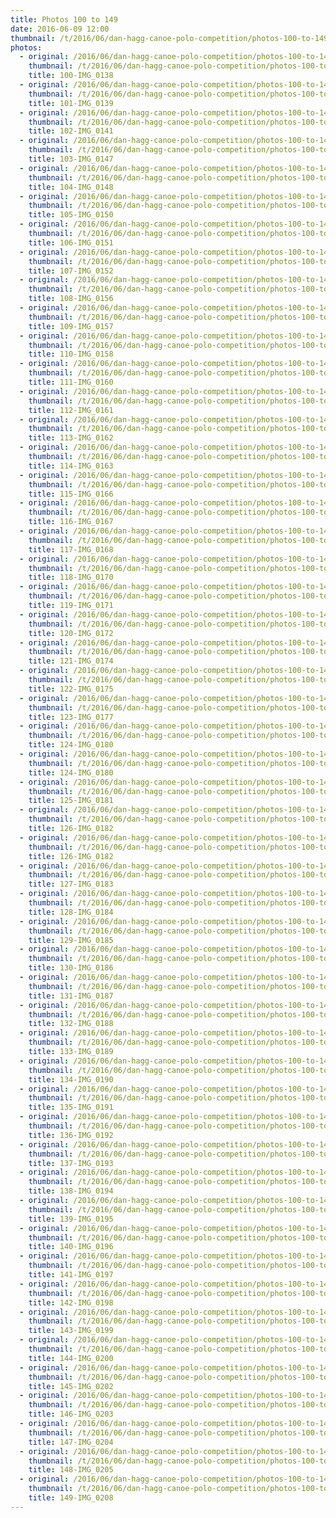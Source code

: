 ```yaml
---
title: Photos 100 to 149
date: 2016-06-09 12:00
thumbnail: /t/2016/06/dan-hagg-canoe-polo-competition/photos-100-to-149/100-img_0138.jpg
photos:
  - original: /2016/06/dan-hagg-canoe-polo-competition/photos-100-to-149/100-img_0138.jpg
    thumbnail: /t/2016/06/dan-hagg-canoe-polo-competition/photos-100-to-149/100-img_0138.jpg
    title: 100-IMG_0138
  - original: /2016/06/dan-hagg-canoe-polo-competition/photos-100-to-149/101-img_0139.jpg
    thumbnail: /t/2016/06/dan-hagg-canoe-polo-competition/photos-100-to-149/101-img_0139.jpg
    title: 101-IMG_0139
  - original: /2016/06/dan-hagg-canoe-polo-competition/photos-100-to-149/102-img_0141.jpg
    thumbnail: /t/2016/06/dan-hagg-canoe-polo-competition/photos-100-to-149/102-img_0141.jpg
    title: 102-IMG_0141
  - original: /2016/06/dan-hagg-canoe-polo-competition/photos-100-to-149/103-img_0147.jpg
    thumbnail: /t/2016/06/dan-hagg-canoe-polo-competition/photos-100-to-149/103-img_0147.jpg
    title: 103-IMG_0147
  - original: /2016/06/dan-hagg-canoe-polo-competition/photos-100-to-149/104-img_0148.jpg
    thumbnail: /t/2016/06/dan-hagg-canoe-polo-competition/photos-100-to-149/104-img_0148.jpg
    title: 104-IMG_0148
  - original: /2016/06/dan-hagg-canoe-polo-competition/photos-100-to-149/105-img_0150.jpg
    thumbnail: /t/2016/06/dan-hagg-canoe-polo-competition/photos-100-to-149/105-img_0150.jpg
    title: 105-IMG_0150
  - original: /2016/06/dan-hagg-canoe-polo-competition/photos-100-to-149/106-img_0151.jpg
    thumbnail: /t/2016/06/dan-hagg-canoe-polo-competition/photos-100-to-149/106-img_0151.jpg
    title: 106-IMG_0151
  - original: /2016/06/dan-hagg-canoe-polo-competition/photos-100-to-149/107-img_0152.jpg
    thumbnail: /t/2016/06/dan-hagg-canoe-polo-competition/photos-100-to-149/107-img_0152.jpg
    title: 107-IMG_0152
  - original: /2016/06/dan-hagg-canoe-polo-competition/photos-100-to-149/108-img_0156.jpg
    thumbnail: /t/2016/06/dan-hagg-canoe-polo-competition/photos-100-to-149/108-img_0156.jpg
    title: 108-IMG_0156
  - original: /2016/06/dan-hagg-canoe-polo-competition/photos-100-to-149/109-img_0157.jpg
    thumbnail: /t/2016/06/dan-hagg-canoe-polo-competition/photos-100-to-149/109-img_0157.jpg
    title: 109-IMG_0157
  - original: /2016/06/dan-hagg-canoe-polo-competition/photos-100-to-149/110-img_0158.jpg
    thumbnail: /t/2016/06/dan-hagg-canoe-polo-competition/photos-100-to-149/110-img_0158.jpg
    title: 110-IMG_0158
  - original: /2016/06/dan-hagg-canoe-polo-competition/photos-100-to-149/111-img_0160.jpg
    thumbnail: /t/2016/06/dan-hagg-canoe-polo-competition/photos-100-to-149/111-img_0160.jpg
    title: 111-IMG_0160
  - original: /2016/06/dan-hagg-canoe-polo-competition/photos-100-to-149/112-img_0161.jpg
    thumbnail: /t/2016/06/dan-hagg-canoe-polo-competition/photos-100-to-149/112-img_0161.jpg
    title: 112-IMG_0161
  - original: /2016/06/dan-hagg-canoe-polo-competition/photos-100-to-149/113-img_0162.jpg
    thumbnail: /t/2016/06/dan-hagg-canoe-polo-competition/photos-100-to-149/113-img_0162.jpg
    title: 113-IMG_0162
  - original: /2016/06/dan-hagg-canoe-polo-competition/photos-100-to-149/114-img_0163.jpg
    thumbnail: /t/2016/06/dan-hagg-canoe-polo-competition/photos-100-to-149/114-img_0163.jpg
    title: 114-IMG_0163
  - original: /2016/06/dan-hagg-canoe-polo-competition/photos-100-to-149/115-img_0166.jpg
    thumbnail: /t/2016/06/dan-hagg-canoe-polo-competition/photos-100-to-149/115-img_0166.jpg
    title: 115-IMG_0166
  - original: /2016/06/dan-hagg-canoe-polo-competition/photos-100-to-149/116-img_0167.jpg
    thumbnail: /t/2016/06/dan-hagg-canoe-polo-competition/photos-100-to-149/116-img_0167.jpg
    title: 116-IMG_0167
  - original: /2016/06/dan-hagg-canoe-polo-competition/photos-100-to-149/117-img_0168.jpg
    thumbnail: /t/2016/06/dan-hagg-canoe-polo-competition/photos-100-to-149/117-img_0168.jpg
    title: 117-IMG_0168
  - original: /2016/06/dan-hagg-canoe-polo-competition/photos-100-to-149/118-img_0170.jpg
    thumbnail: /t/2016/06/dan-hagg-canoe-polo-competition/photos-100-to-149/118-img_0170.jpg
    title: 118-IMG_0170
  - original: /2016/06/dan-hagg-canoe-polo-competition/photos-100-to-149/119-img_0171.jpg
    thumbnail: /t/2016/06/dan-hagg-canoe-polo-competition/photos-100-to-149/119-img_0171.jpg
    title: 119-IMG_0171
  - original: /2016/06/dan-hagg-canoe-polo-competition/photos-100-to-149/120-img_0172.jpg
    thumbnail: /t/2016/06/dan-hagg-canoe-polo-competition/photos-100-to-149/120-img_0172.jpg
    title: 120-IMG_0172
  - original: /2016/06/dan-hagg-canoe-polo-competition/photos-100-to-149/121-img_0174.jpg
    thumbnail: /t/2016/06/dan-hagg-canoe-polo-competition/photos-100-to-149/121-img_0174.jpg
    title: 121-IMG_0174
  - original: /2016/06/dan-hagg-canoe-polo-competition/photos-100-to-149/122-img_0175.jpg
    thumbnail: /t/2016/06/dan-hagg-canoe-polo-competition/photos-100-to-149/122-img_0175.jpg
    title: 122-IMG_0175
  - original: /2016/06/dan-hagg-canoe-polo-competition/photos-100-to-149/123-img_0177.jpg
    thumbnail: /t/2016/06/dan-hagg-canoe-polo-competition/photos-100-to-149/123-img_0177.jpg
    title: 123-IMG_0177
  - original: /2016/06/dan-hagg-canoe-polo-competition/photos-100-to-149/124-img_0180_1466365573.jpg
    thumbnail: /t/2016/06/dan-hagg-canoe-polo-competition/photos-100-to-149/124-img_0180_1466365573.jpg
    title: 124-IMG_0180
  - original: /2016/06/dan-hagg-canoe-polo-competition/photos-100-to-149/124-img_0180.jpg
    thumbnail: /t/2016/06/dan-hagg-canoe-polo-competition/photos-100-to-149/124-img_0180.jpg
    title: 124-IMG_0180
  - original: /2016/06/dan-hagg-canoe-polo-competition/photos-100-to-149/125-img_0181.jpg
    thumbnail: /t/2016/06/dan-hagg-canoe-polo-competition/photos-100-to-149/125-img_0181.jpg
    title: 125-IMG_0181
  - original: /2016/06/dan-hagg-canoe-polo-competition/photos-100-to-149/126-img_0182_1466365615.jpg
    thumbnail: /t/2016/06/dan-hagg-canoe-polo-competition/photos-100-to-149/126-img_0182_1466365615.jpg
    title: 126-IMG_0182
  - original: /2016/06/dan-hagg-canoe-polo-competition/photos-100-to-149/126-img_0182.jpg
    thumbnail: /t/2016/06/dan-hagg-canoe-polo-competition/photos-100-to-149/126-img_0182.jpg
    title: 126-IMG_0182
  - original: /2016/06/dan-hagg-canoe-polo-competition/photos-100-to-149/127-img_0183.jpg
    thumbnail: /t/2016/06/dan-hagg-canoe-polo-competition/photos-100-to-149/127-img_0183.jpg
    title: 127-IMG_0183
  - original: /2016/06/dan-hagg-canoe-polo-competition/photos-100-to-149/128-img_0184.jpg
    thumbnail: /t/2016/06/dan-hagg-canoe-polo-competition/photos-100-to-149/128-img_0184.jpg
    title: 128-IMG_0184
  - original: /2016/06/dan-hagg-canoe-polo-competition/photos-100-to-149/129-img_0185.jpg
    thumbnail: /t/2016/06/dan-hagg-canoe-polo-competition/photos-100-to-149/129-img_0185.jpg
    title: 129-IMG_0185
  - original: /2016/06/dan-hagg-canoe-polo-competition/photos-100-to-149/130-img_0186.jpg
    thumbnail: /t/2016/06/dan-hagg-canoe-polo-competition/photos-100-to-149/130-img_0186.jpg
    title: 130-IMG_0186
  - original: /2016/06/dan-hagg-canoe-polo-competition/photos-100-to-149/131-img_0187.jpg
    thumbnail: /t/2016/06/dan-hagg-canoe-polo-competition/photos-100-to-149/131-img_0187.jpg
    title: 131-IMG_0187
  - original: /2016/06/dan-hagg-canoe-polo-competition/photos-100-to-149/132-img_0188.jpg
    thumbnail: /t/2016/06/dan-hagg-canoe-polo-competition/photos-100-to-149/132-img_0188.jpg
    title: 132-IMG_0188
  - original: /2016/06/dan-hagg-canoe-polo-competition/photos-100-to-149/133-img_0189.jpg
    thumbnail: /t/2016/06/dan-hagg-canoe-polo-competition/photos-100-to-149/133-img_0189.jpg
    title: 133-IMG_0189
  - original: /2016/06/dan-hagg-canoe-polo-competition/photos-100-to-149/134-img_0190.jpg
    thumbnail: /t/2016/06/dan-hagg-canoe-polo-competition/photos-100-to-149/134-img_0190.jpg
    title: 134-IMG_0190
  - original: /2016/06/dan-hagg-canoe-polo-competition/photos-100-to-149/135-img_0191.jpg
    thumbnail: /t/2016/06/dan-hagg-canoe-polo-competition/photos-100-to-149/135-img_0191.jpg
    title: 135-IMG_0191
  - original: /2016/06/dan-hagg-canoe-polo-competition/photos-100-to-149/136-img_0192.jpg
    thumbnail: /t/2016/06/dan-hagg-canoe-polo-competition/photos-100-to-149/136-img_0192.jpg
    title: 136-IMG_0192
  - original: /2016/06/dan-hagg-canoe-polo-competition/photos-100-to-149/137-img_0193.jpg
    thumbnail: /t/2016/06/dan-hagg-canoe-polo-competition/photos-100-to-149/137-img_0193.jpg
    title: 137-IMG_0193
  - original: /2016/06/dan-hagg-canoe-polo-competition/photos-100-to-149/138-img_0194.jpg
    thumbnail: /t/2016/06/dan-hagg-canoe-polo-competition/photos-100-to-149/138-img_0194.jpg
    title: 138-IMG_0194
  - original: /2016/06/dan-hagg-canoe-polo-competition/photos-100-to-149/139-img_0195.jpg
    thumbnail: /t/2016/06/dan-hagg-canoe-polo-competition/photos-100-to-149/139-img_0195.jpg
    title: 139-IMG_0195
  - original: /2016/06/dan-hagg-canoe-polo-competition/photos-100-to-149/140-img_0196.jpg
    thumbnail: /t/2016/06/dan-hagg-canoe-polo-competition/photos-100-to-149/140-img_0196.jpg
    title: 140-IMG_0196
  - original: /2016/06/dan-hagg-canoe-polo-competition/photos-100-to-149/141-img_0197.jpg
    thumbnail: /t/2016/06/dan-hagg-canoe-polo-competition/photos-100-to-149/141-img_0197.jpg
    title: 141-IMG_0197
  - original: /2016/06/dan-hagg-canoe-polo-competition/photos-100-to-149/142-img_0198.jpg
    thumbnail: /t/2016/06/dan-hagg-canoe-polo-competition/photos-100-to-149/142-img_0198.jpg
    title: 142-IMG_0198
  - original: /2016/06/dan-hagg-canoe-polo-competition/photos-100-to-149/143-img_0199.jpg
    thumbnail: /t/2016/06/dan-hagg-canoe-polo-competition/photos-100-to-149/143-img_0199.jpg
    title: 143-IMG_0199
  - original: /2016/06/dan-hagg-canoe-polo-competition/photos-100-to-149/144-img_0200.jpg
    thumbnail: /t/2016/06/dan-hagg-canoe-polo-competition/photos-100-to-149/144-img_0200.jpg
    title: 144-IMG_0200
  - original: /2016/06/dan-hagg-canoe-polo-competition/photos-100-to-149/145-img_0202.jpg
    thumbnail: /t/2016/06/dan-hagg-canoe-polo-competition/photos-100-to-149/145-img_0202.jpg
    title: 145-IMG_0202
  - original: /2016/06/dan-hagg-canoe-polo-competition/photos-100-to-149/146-img_0203.jpg
    thumbnail: /t/2016/06/dan-hagg-canoe-polo-competition/photos-100-to-149/146-img_0203.jpg
    title: 146-IMG_0203
  - original: /2016/06/dan-hagg-canoe-polo-competition/photos-100-to-149/147-img_0204.jpg
    thumbnail: /t/2016/06/dan-hagg-canoe-polo-competition/photos-100-to-149/147-img_0204.jpg
    title: 147-IMG_0204
  - original: /2016/06/dan-hagg-canoe-polo-competition/photos-100-to-149/148-img_0205.jpg
    thumbnail: /t/2016/06/dan-hagg-canoe-polo-competition/photos-100-to-149/148-img_0205.jpg
    title: 148-IMG_0205
  - original: /2016/06/dan-hagg-canoe-polo-competition/photos-100-to-149/149-img_0208.jpg
    thumbnail: /t/2016/06/dan-hagg-canoe-polo-competition/photos-100-to-149/149-img_0208.jpg
    title: 149-IMG_0208
---
```

